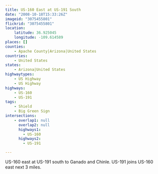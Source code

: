 ```yaml
---
title: US-160 East at US-191 South
date: "2008-10-18T15:33:26Z"
imageid: "3075455801"
flickrid: "3075455801"
location:
    latitude: 36.925045
    longitude: -109.614589
places: []
counties:
    - Apache County|Arizona|United States
countries:
    - United States
states:
    - Arizona|United States
highwaytypes:
    - US Highway
    - US Highway
highways:
    - US-160
    - US-191
tags:
    - Shield
    - Big Green Sign
intersections:
    - overlap1: null
      overlap2: null
      highways1:
        - US-160
      highways2:
        - US-191

---
```

US-160 east at US-191 south to Ganado and Chinle. US-191 joins US-160 east next 3 miles.